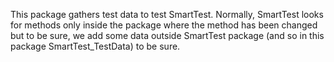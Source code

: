 This package gathers test data to test SmartTest. 
Normally, SmartTest looks for methods only inside the package where the method has been changed but to be sure, we add some data outside SmartTest package (and so in this package SmartTest_TestData) to be sure.
